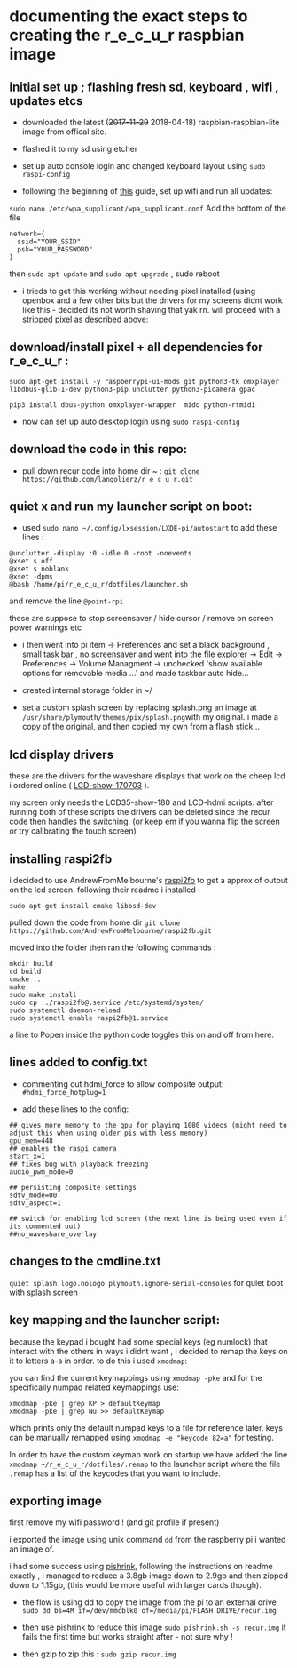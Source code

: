 
# documenting the exact steps to creating the r_e_c_u_r raspbian image

## initial set up ; flashing fresh sd, keyboard , wifi , updates etcs

- downloaded the latest (~~2017-11-29~~ 2018-04-18) raspbian-raspbian-lite image from offical site.

- flashed it to my sd using etcher

- set up auto console login and changed keyboard layout using `sudo raspi-config`

- following the beginning of [this](https://gist.github.com/kmpm/8e535a12a45a32f6d36cf26c7c6cef51) guide,
set up wifi and run all updates: 

`sudo nano /etc/wpa_supplicant/wpa_supplicant.conf` Add the bottom of the file
```
network={
  ssid="YOUR_SSID"
  psk="YOUR_PASSWORD"
}
```

then `sudo apt update` and `sudo apt upgrade` , sudo reboot

- i trieds to get this working without needing pixel installed (using openbox and a few other bits but the drivers for my screens didnt work like this - decided its not worth shaving that yak rn. will proceed with a stripped pixel as described above:
 
## download/install pixel + all dependencies for r_e_c_u_r : 
 ```
 sudo apt-get install -y raspberrypi-ui-mods git python3-tk omxplayer libdbus-glib-1-dev python3-pip unclutter python3-picamera gpac 
 
 pip3 install dbus-python omxplayer-wrapper  mido python-rtmidi
 ```

- now can set up auto desktop login using `sudo raspi-config`

## download the code in this repo:

- pull down recur code into home dir ~ : `git clone https://github.com/langolierz/r_e_c_u_r.git`

## quiet x and run my launcher script on boot:

- used `sudo nano ~/.config/lxsession/LXDE-pi/autostart` to add these lines : 
```
@unclutter -display :0 -idle 0 -root -noevents
@xset s off
@xset s noblank
@xset -dpms
@bash /home/pi/r_e_c_u_r/dotfiles/launcher.sh
```

and remove the line `@point-rpi` 

these are suppose to stop screensaver / hide cursor / remove on screen power warnings etc

- i then went into pi item -> Preferences and set a black background , small task bar , no screensaver  and went into the file explorer -> Edit -> Preferences -> Volume Managment -> unchecked 'show available options for removable media ...' and made taskbar auto hide...

- created internal storage folder in ~/ 

- set a custom splash screen by replacing splash.png an image at `/usr/share/plymouth/themes/pix/splash.png`with my original. i made a copy of the original, and then copied my own from a flash stick...

## lcd display drivers

these are the drivers for the waveshare displays that work on the cheep lcd i ordered online ( [LCD-show-170703] ).

my screen only needs the LCD35-show-180 and LCD-hdmi scripts. after running both of these scripts the drivers can be deleted since the recur code then handles the switching. (or keep em if you wanna flip the screen or try calibrating the touch screen)

## installing raspi2fb

i decided to use AndrewFromMelbourne's [raspi2fb] to get a approx of output on the lcd screen. following their readme i installed :

`sudo apt-get install cmake libbsd-dev`

 pulled down the code from home dir  `git clone https://github.com/AndrewFromMelbourne/raspi2fb.git` 
 
 moved into the folder then ran the following commands : 
 ```
 mkdir build
cd build
cmake ..
make
sudo make install
sudo cp ../raspi2fb@.service /etc/systemd/system/
sudo systemctl daemon-reload
sudo systemctl enable raspi2fb@1.service
```
a line to Popen inside the python code toggles this on and off from here.

## lines added to config.txt

- commenting out hdmi_force to allow composite output: `#hdmi_force_hotplug=1`

- add these lines to the config:
```
## gives more memory to the gpu for playing 1080 videos (might need to adjust this when using older pis with less memory)
gpu_mem=448
## enables the raspi camera
start_x=1
## fixes bug with playback freezing
audio_pwm_mode=0

## persisting composite settings
sdtv_mode=00
sdtv_aspect=1

## switch for enabling lcd screen (the next line is being used even if its commented out)
##no_waveshare_overlay
```

## changes to the cmdline.txt

`quiet splash logo.nologo plymouth.ignore-serial-consoles` for quiet boot with splash screen 

## key mapping and the launcher script:

because the keypad i bought had some special keys (eg numlock) that interact with the others in ways i didnt want , i decided to remap the keys on it to letters a-s in order. to do this i used `xmodmap`:

you can find the current keymappings using `xmodmap -pke` and for the specifically numpad related keymappings use:

    xmodmap -pke | grep KP > defaultKeymap
    xmodmap -pke | grep Nu >> defaultKeymap

which prints only the default numpad keys to a file for reference later.
keys can be manually remapped using `xmodmap -e "keycode 82=a"` for testing.

In order to have the custom keymap work on startup we have added the line `xmodmap ~/r_e_c_u_r/dotfiles/.remap` to the launcher script where the file `.remap` has a list of the keycodes that you want to include.

## exporting image

first remove my wifi password ! (and git profile if present)

i exported the image using unix command `dd` from the raspberry pi i wanted an image of.

i had some success using [pishrink], following the instructions on readme exactly , i managed to reduce a 3.8gb image down to 2.9gb and then zipped down to 1.15gb, (this would be more useful with larger cards though).

- the flow is using dd to copy the image from the pi to an external drive `sudo dd bs=4M if=/dev/mmcblk0 of=/media/pi/FLASH DRIVE/recur.img`

- then use pishrink to reduce this image `sudo pishrink.sh -s recur.img` it fails the first time but works straight after - not sure why !

- then gzip to zip this : `sudo gzip recur.img`

[pishrink]: https://github.com/Drewsif/PiShrink
[LCD-show-170703]: www.waveshare.com/w/uplosd/0/00/LCD-show-170703.tar.gz
[raspi2fb]: https://github.com/AndrewFromMelbourne/raspi2fb
